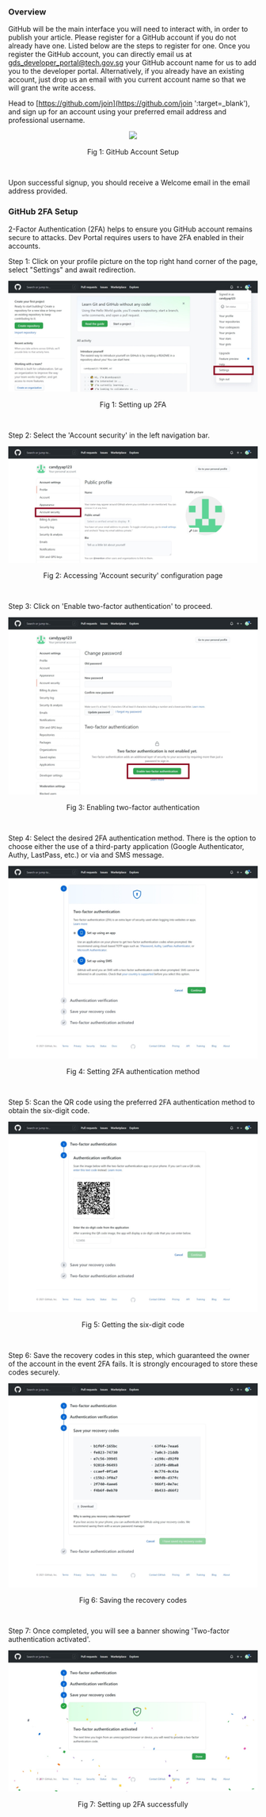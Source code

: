 ### Overview

GitHub will be the main interface you will need to interact with, in order to publish your article. Please register for a GitHub account if you 
do not already have one. Listed below are the steps to register for one. Once you register the GitHub account, you can directly email us at
<gds_developer_portal@tech.gov.sg> your GitHub account name for us to add you to the developer portal. Alternatively, if you already have an existing account,
just drop us an email with you current account name so that we will grant the write access.

Head to [https://github.com/join](https://github.com/join ':target=_blank'), and sign up for an account using your preferred email address and professional username.

<div style="text-align:center">
   <img src="assets/github-account-setup.gif"/>
</div>
<p align="center">Fig 1: GitHub Account Setup</p><br />
  
Upon successful signup, you should receive a Welcome email in the email address provided.
  
### GitHub 2FA Setup

2-Factor Authentication (2FA) helps to ensure you GitHub account remains secure to attacks. Dev Portal requires users to have 2FA enabled in their accounts.  

Step 1: Click on your profile picture on the top right hand corner of the page, select "Settings" and await redirection.

![Fig 1: Setting up 2FA](../assets/img/2fa-step-1.png)
<p align="center">Fig 1: Setting up 2FA</p><br />

Step 2: Select the 'Account security' in the left navigation bar.

![Fig 2: Accessing 'Account security' configuration page](../assets/img/2fa-step-2.png)
<p align="center">Fig 2: Accessing 'Account security' configuration page</p><br />

Step 3: Click on 'Enable two-factor authentication' to proceed.

![Fig 3: Enabling two-factor authentication](../assets/img/2fa-step-3.png)
<p align="center">Fig 3: Enabling two-factor authentication</p><br />

Step 4: Select the desired 2FA authentication method. There is the option to choose either the use of a third-party application (Google Authenticator, Authy, LastPass, etc.)
or via and SMS message.

![Fig 4: Setting 2FA authentication method](../assets/img/2fa-step-4.png)
<p align="center">Fig 4: Setting 2FA authentication method</p><br />

Step 5: Scan the QR code using the preferred 2FA authentication method to obtain the six-digit code.

![Fig 5: Getting the six-digit code](../assets/img/2fa-step-5.png)
<p align="center">Fig 5: Getting the six-digit code</p><br />

Step 6: Save the recovery codes in this step, which guaranteed the owner of the account in the event 2FA fails. It is strongly encouraged to store these codes securely.

![Fig 6: Saving the recovery codes](../assets/img/2fa-step-6.png)
<p align="center">Fig 6: Saving the recovery codes</p><br />

Step 7: Once completed, you will see a banner showing 'Two-factor authentication activated'.

![Fig 7: Setting up 2FA successfully](../assets/img/2fa-step-7.png)
<p align="center">Fig 7: Setting up 2FA successfully </p>

